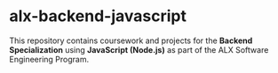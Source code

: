 # alx-backend-javascript
This repository contains coursework and projects for the **Backend Specialization** using **JavaScript (Node.js)** as part of the ALX Software Engineering Program.
